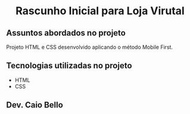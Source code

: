 <h1 align="center">Rascunho Inicial para Loja Virutal</h1>

## Assuntos abordados no projeto

Projeto HTML e CSS desenvolvido aplicando o método Mobile First.


## Tecnologias utilizadas no projeto
* HTML
* CSS

## Dev. Caio Bello 